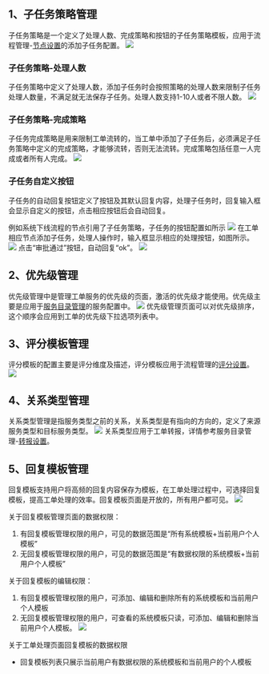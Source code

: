 ## 1、子任务策略管理
子任务策略是一个定义了处理人数、完成策略和按钮的子任务策略模板，应用于流程管理-[节点设置](../流程管理/流程管理.md/#节点设置)的添加子任务配置。
![](images/subtask_policy.png)

### 子任务策略-处理人数
子任务策略中定义了处理人数，添加子任务时会按照策略的处理人数来限制子任务处理人数量，不满足就无法保存子任务。处理人数支持1-10人或者不限人数。
![](images/subtask_policy_limit.png)

### 子任务策略-完成策略
子任务完成策略是用来限制工单流转的，当工单中添加了子任务后，必须满足子任务策略中定义的完成策略，才能够流转，否则无法流转。完成策略包括任意一人完成或者所有人完成。
![](images/subtask_policy_complete.png)

### 子任务自定义按钮
子任务的自动回复按钮定义了按钮及其默认回复内容，处理子任务时，回复输入框会显示自定义的按钮，点击相应按钮后会自动回复。

例如系统下线流程的节点引用了子任务策略，子任务的按钮配置如所示
![](images/subtask_policy_bottons.png)
在工单相应节点添加子任务，处理人操作时，输入框显示相应的处理按钮，如图所示。
![](images/subtask_policy_bottons_apply.png)
点击“审批通过”按钮，自动回复“ok”。
![](images/subtask_policy_bottons_apply.gif)

## 2、优先级管理
优先级管理中是管理工单服务的优先级的页面，激活的优先级才能使用。优先级主要是应用于[服务目录管理](../服务目录管理/服务目录管理.md/#服务)的服务配置中。
![](images/priority.png)
优先级管理页面可以对优先级排序，这个顺序会应用到工单的优先级下拉选项列表中。

## 3、评分模板管理
评分模板的配置主要是评分维度及描述，评分模板应用于流程管理的[评分设置](../流程管理/流程管理.md/#评分设置)。
![](images/score_templates.png)

## 4、关系类型管理
关系类型管理是指服务类型之前的关系，关系类型是有指向的方向的，定义了来源服务类型和目标服务类型。
![](images/relationtype.png)
关系类型应用于工单转报，详情参考服务目录管理-[转报设置](../服务目录管理/服务目录管理.md/#服务)。

## 5、回复模板管理
回复模板支持用户将高频的回复内容保存为模板，在工单处理过程中，可选择回复模板，提高工单处理的效率。回复模板页面是开放的，所有用户都可见。
![](images/reply_templates.png)

关于回复模板管理页面的数据权限：
1. 有回复模板管理权限的用户，可见的数据范围是“所有系统模板+当前用户个人模板”
2. 无回复模板管理权限的用户，可见的数据范围是“有数据权限的系统模板+当前用户个人模板”

关于回复模板的编辑权限：
1. 有回复模板管理权限的用户，可添加、编辑和删除所有的系统模板和当前用户个人模板
2. 无回复模板管理权限的用户，可查看的系统模板只读，可添加、编辑和删除当前用户个人模板。
   ![](images/reply_templates_readonly.png)

关于工单处理页面回复模板的数据权限
- 回复模板列表只展示当前用户有数据权限的系统模板和当前用户的个人模板